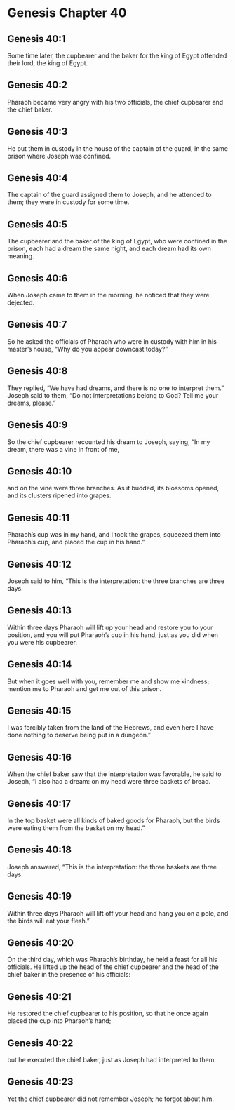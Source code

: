 # Genesis Chapter 40

## Genesis 40:1
Some time later, the cupbearer and the baker for the king of Egypt offended their lord, the king of Egypt.

## Genesis 40:2
Pharaoh became very angry with his two officials, the chief cupbearer and the chief baker.

## Genesis 40:3
He put them in custody in the house of the captain of the guard, in the same prison where Joseph was confined.

## Genesis 40:4
The captain of the guard assigned them to Joseph, and he attended to them; they were in custody for some time.

## Genesis 40:5
The cupbearer and the baker of the king of Egypt, who were confined in the prison, each had a dream the same night, and each dream had its own meaning.

## Genesis 40:6
When Joseph came to them in the morning, he noticed that they were dejected.

## Genesis 40:7
So he asked the officials of Pharaoh who were in custody with him in his master’s house, “Why do you appear downcast today?”

## Genesis 40:8
They replied, “We have had dreams, and there is no one to interpret them.” Joseph said to them, “Do not interpretations belong to God? Tell me your dreams, please.”

## Genesis 40:9
So the chief cupbearer recounted his dream to Joseph, saying, “In my dream, there was a vine in front of me,

## Genesis 40:10
and on the vine were three branches. As it budded, its blossoms opened, and its clusters ripened into grapes.

## Genesis 40:11
Pharaoh’s cup was in my hand, and I took the grapes, squeezed them into Pharaoh’s cup, and placed the cup in his hand.”

## Genesis 40:12
Joseph said to him, “This is the interpretation: the three branches are three days.

## Genesis 40:13
Within three days Pharaoh will lift up your head and restore you to your position, and you will put Pharaoh’s cup in his hand, just as you did when you were his cupbearer.

## Genesis 40:14
But when it goes well with you, remember me and show me kindness; mention me to Pharaoh and get me out of this prison.

## Genesis 40:15
I was forcibly taken from the land of the Hebrews, and even here I have done nothing to deserve being put in a dungeon.”

## Genesis 40:16
When the chief baker saw that the interpretation was favorable, he said to Joseph, “I also had a dream: on my head were three baskets of bread.

## Genesis 40:17
In the top basket were all kinds of baked goods for Pharaoh, but the birds were eating them from the basket on my head.”

## Genesis 40:18
Joseph answered, “This is the interpretation: the three baskets are three days.

## Genesis 40:19
Within three days Pharaoh will lift off your head and hang you on a pole, and the birds will eat your flesh.”

## Genesis 40:20
On the third day, which was Pharaoh’s birthday, he held a feast for all his officials. He lifted up the head of the chief cupbearer and the head of the chief baker in the presence of his officials:

## Genesis 40:21
He restored the chief cupbearer to his position, so that he once again placed the cup into Pharaoh’s hand;

## Genesis 40:22
but he executed the chief baker, just as Joseph had interpreted to them.

## Genesis 40:23
Yet the chief cupbearer did not remember Joseph; he forgot about him.
